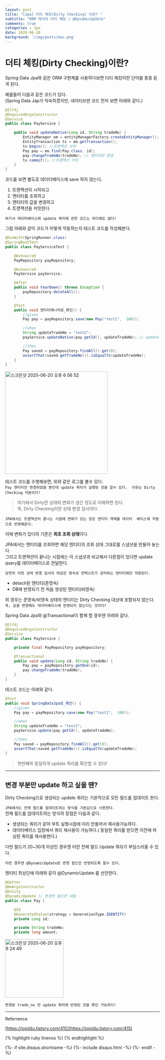 ```yaml
---
layout: post
title: "[Jpa] 더티 체킹(Dirty Checking) 이란? "
subtitle: "ORM 에서의 더티 체킹 / @DynamicUpdate"
comments: true
categories : Jpa
date: 2020-06-20
background: '/img/posts/mac.png'
---
```


# 더티 체킹(Dirty Checking)이란? 

Spring Data Jpa와 같은 ORM 구현체를 사용하다보면 더티 체킹이란 단어를 종종 듣게 된다.   

예를들어 다음과 같은 코드가 있다.  
(Spring Data Jap가 익숙하겠지만, 네이티브한 코드 먼저 보면 아래와 같다.)   

```java
@Slf4j
@RequiredArgsConstructor
@Service
public class PayService {

    public void updateNative(Long id, String tradeNo) {
        EntityManager em = entityManagerFactory.createEntityManager();
        EntityTransaction tx = em.getTransaction();
        tx.begin(); //트랜잭션 시작
        Pay pay = em.find(Pay.class, id);
        pay.changeTradeNo(tradeNo); // 엔티티만 변경
        tx.commit(); //트랜잭션 커밋
    }
}
```

코드를 보면 별도로 데이터베이스에 save 하지 않는다.   

1. 트랜잭션이 시작되고   
2. 엔티티를 조회하고   
3. 엔티티의 값을 변경하고  
4. 트랜잭션을 커밋한다.   

`여기서 데이터베이스에 update 쿼리에 관한 코드는 어디에도 없다!`   

그럼 아래와 같이 코드가 어떻게 작동하는지 테스트 코드를 작성해본다.   

```java
@RunWith(SpringRunner.class)
@SpringBootTest
public class PayServiceTest {

    @Autowired
    PayRepository payRepository;

    @Autowired
    PayService payService;

    @After
    public void tearDown() throws Exception {
        payRepository.deleteAll();
    }

    @Test
    public void 엔티티매니저로_확인() {
        //given
        Pay pay = payRepository.save(new Pay("test1",  100));

        //when
        String updateTradeNo = "test2";
        payService.updateNative(pay.getId(), updateTradeNo); // update

        //then
        Pay saved = payRepository.findAll().get(0);
        assertThat(saved.getTradeNo()).isEqualTo(updateTradeNo);
    }
}
```

<img width="333" alt="스크린샷 2020-06-20 오후 6 06 52" src="https://user-images.githubusercontent.com/26623547/85198132-1f618980-b321-11ea-8cc7-f394b9340ff0.png">   

테스트 코드를 수행해보면, 위와 같은 로그를 볼수 있다.   
`Pay 엔티티만 변경하였을 뿐인데 update 쿼리가 실행된 것을 알수 있다. 
이유는 Dirty Checking 덕분이다!`      

> 여기에서 Dirty란 상태의 변화가 생긴 정도로 이해하면 된다.   
> 즉, Dirty Checking이란 상태 변경 검사이다.   

`JPA에서는 트랜잭션이 끝나는 시점에 변화가 있는 모든 엔티티 객체를 데이터 
베이스에 자동으로 반영해준다.`   

이때 변화가 있다의 기준은 **최초 조회 상태**이다. 

JPA에서는 엔티티를 조회하면 해당 엔티티의 조회 상태 그대로를 스냅샷을 만들어 놓는다.   
그리고 트랜잭션이 끝나는 시점에는 이 스냅샷과 비교해서 다른점이 있다면 update query를 데이터베이스로 전달한다.   

`당연히 이런 상태 변경 검사의 대상은 영속성 컨텍스트가 관리하는 엔티티에만 적용된다.`   

- detach된 엔티티(준영속)   
- DB에 반영되기 전 처음 생성된 엔티티(비영속)

위 경우는 준영속/비영속 상태의 엔티티는 Dirty Checking 대상에 포함되지 않는다.   
`즉, 값을 변경해도 데이터베이스에 반영되지 않는다는 것이다! `   

Spring Data Jpa와 @Transactional이 함께 할 경우엔 아래와 같다.    

```java
@Slf4j
@RequiredArgsConstructor
@Service
public class PayService {

    private final PayRepository payRepository;

    @Transactional
    public void update(Long id, String tradeNo) {
        Pay pay = payRepository.getOne(id);
        pay.changeTradeNo(tradeNo);
    }
}
```

테스트 코드는 아래와 같다.   

```java
@Test
public void SpringDataJpa로_확인() {
    //given
    Pay pay = payRepository.save(new Pay("test1",  100));

    //when
    String updateTradeNo = "test2";
    payService.update(pay.getId(), updateTradeNo);

    //then
    Pay saved = payRepository.findAll().get(0);
    assertThat(saved.getTradeNo()).isEqualTo(updateTradeNo);
}
```

> 첫번째와 동일하게 update 쿼리를 확인할 수 있다!    


- - - 

## 변경 부분만 update 하고 싶을 땐?   

Dirty Checking으로 생성되는 update 쿼리는 기본적으로 모든 필드를 업데이트 한다.   

`JPA에서는 전체 필드를 업데이트하는 방식을 기본값으로 사용한다.`   
전체 필드를 업데이트하는 방식의 장점은 다음과 같다.   

- 생성되는 쿼리가 같아 부트 실행시점에 미리 만들어서 재사용가능하다.   
- 데이터베이스 입장에서 쿼리 재사용이 가능하다.( 동일한 쿼리를 받으면 이전에 파싱된 쿼리를 재사용한다.)   

다만 필드가 20~30개 이상인 경우엔 이런 전체 필드 Update 쿼리가 부담스러울 수 있다.   

`이런 경우엔 @DynamicUpdate로 변경 필드만 반영되도록 할수 있다.`   

엔티티 최상단에 아래와 같이 @DynamicUpdate 를 선언한다.   

```java
@Getter
@NoArgsConstructor
@Entity
@DynamicUpdate // 변경한 필드만 대응
public class Pay {

    @Id
    @GeneratedValue(strategy = GenerationType.IDENTITY)
    private Long id;

    private String tradeNo;
    private long amount;
```

<img width="190" alt="스크린샷 2020-06-20 오후 6 24 49" src="https://user-images.githubusercontent.com/26623547/85198415-84b67a00-b323-11ea-8dad-19d5e8bf6c5d.png">   
    

`변경분 trade_no 만 update 쿼리에 반영된 것을 확인 가능하다!`    

- - -
Referrence

[https://jojoldu.tistory.com/415](https://jojoldu.tistory.com/415)

{% highlight ruby linenos %}
{% endhighlight %}

{%- if site.disqus.shortname -%}
    {%- include disqus.html -%}
{%- endif -%}

